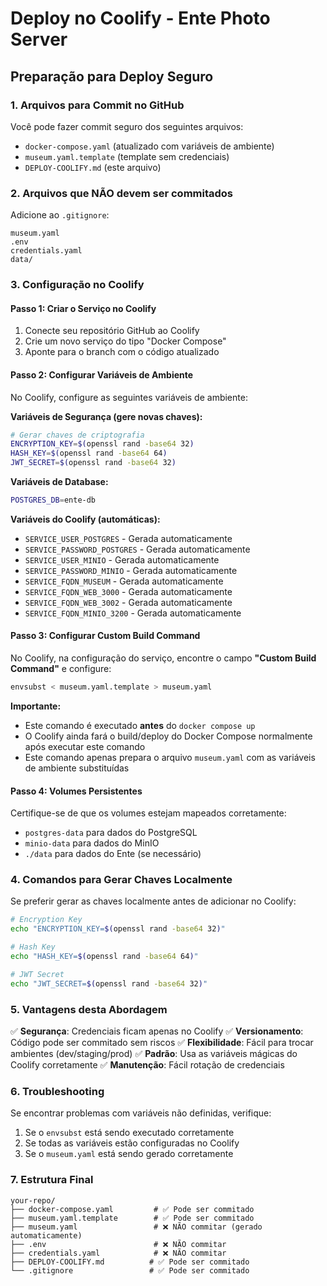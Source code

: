 # Deploy no Coolify - Ente Photo Server

## Preparação para Deploy Seguro

### 1. Arquivos para Commit no GitHub

Você pode fazer commit seguro dos seguintes arquivos:
- `docker-compose.yaml` (atualizado com variáveis de ambiente)
- `museum.yaml.template` (template sem credenciais)
- `DEPLOY-COOLIFY.md` (este arquivo)

### 2. Arquivos que NÃO devem ser commitados

Adicione ao `.gitignore`:
```
museum.yaml
.env
credentials.yaml
data/
```

### 3. Configuração no Coolify

#### Passo 1: Criar o Serviço no Coolify
1. Conecte seu repositório GitHub ao Coolify
2. Crie um novo serviço do tipo "Docker Compose"
3. Aponte para o branch com o código atualizado

#### Passo 2: Configurar Variáveis de Ambiente

No Coolify, configure as seguintes variáveis de ambiente:

**Variáveis de Segurança (gere novas chaves):**
```bash
# Gerar chaves de criptografia
ENCRYPTION_KEY=$(openssl rand -base64 32)
HASH_KEY=$(openssl rand -base64 64)
JWT_SECRET=$(openssl rand -base64 32)
```

**Variáveis de Database:**
```bash
POSTGRES_DB=ente-db
```

**Variáveis do Coolify (automáticas):**
- `SERVICE_USER_POSTGRES` - Gerada automaticamente
- `SERVICE_PASSWORD_POSTGRES` - Gerada automaticamente
- `SERVICE_USER_MINIO` - Gerada automaticamente
- `SERVICE_PASSWORD_MINIO` - Gerada automaticamente
- `SERVICE_FQDN_MUSEUM` - Gerada automaticamente
- `SERVICE_FQDN_WEB_3000` - Gerada automaticamente
- `SERVICE_FQDN_WEB_3002` - Gerada automaticamente
- `SERVICE_FQDN_MINIO_3200` - Gerada automaticamente

#### Passo 3: Configurar Custom Build Command

No Coolify, na configuração do serviço, encontre o campo **"Custom Build Command"** e configure:

```bash
envsubst < museum.yaml.template > museum.yaml
```

**Importante:** 
- Este comando é executado **antes** do `docker compose up`
- O Coolify ainda fará o build/deploy do Docker Compose normalmente após executar este comando
- Este comando apenas prepara o arquivo `museum.yaml` com as variáveis de ambiente substituídas

#### Passo 4: Volumes Persistentes

Certifique-se de que os volumes estejam mapeados corretamente:
- `postgres-data` para dados do PostgreSQL
- `minio-data` para dados do MinIO
- `./data` para dados do Ente (se necessário)

### 4. Comandos para Gerar Chaves Localmente

Se preferir gerar as chaves localmente antes de adicionar no Coolify:

```bash
# Encryption Key
echo "ENCRYPTION_KEY=$(openssl rand -base64 32)"

# Hash Key
echo "HASH_KEY=$(openssl rand -base64 64)"

# JWT Secret
echo "JWT_SECRET=$(openssl rand -base64 32)"
```

### 5. Vantagens desta Abordagem

✅ **Segurança**: Credenciais ficam apenas no Coolify
✅ **Versionamento**: Código pode ser commitado sem riscos
✅ **Flexibilidade**: Fácil para trocar ambientes (dev/staging/prod)
✅ **Padrão**: Usa as variáveis mágicas do Coolify corretamente
✅ **Manutenção**: Fácil rotação de credenciais

### 6. Troubleshooting

Se encontrar problemas com variáveis não definidas, verifique:
1. Se o `envsubst` está sendo executado corretamente
2. Se todas as variáveis estão configuradas no Coolify
3. Se o `museum.yaml` está sendo gerado corretamente

### 7. Estrutura Final

```
your-repo/
├── docker-compose.yaml         # ✅ Pode ser commitado
├── museum.yaml.template        # ✅ Pode ser commitado
├── museum.yaml                 # ❌ NÃO commitar (gerado automaticamente)
├── .env                        # ❌ NÃO commitar
├── credentials.yaml            # ❌ NÃO commitar
├── DEPLOY-COOLIFY.md          # ✅ Pode ser commitado
└── .gitignore                 # ✅ Pode ser commitado
```
